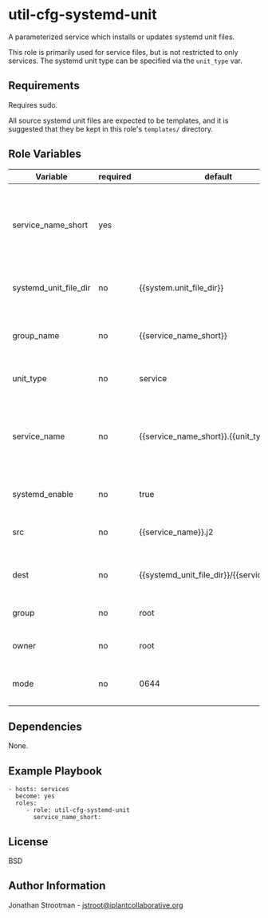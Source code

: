 util-cfg-systemd-unit
=====================

A parameterized service which installs or updates systemd unit files.

This role is primarily used for service files, but is not restricted to 
only services. The systemd unit type can be specified via the `unit_type` var.


Requirements
------------
Requires sudo.

All source systemd unit files are expected to be templates, and it is suggested that 
they be kept in this role's `templates/` directory.

Role Variables
--------------

|Variable                | required | default                                    | choices        | comments                                               |
|------------------------|----------|--------------------------------------------|----------------|--------------------------------------------------------|
| service_name_short     |    yes   |                                            |                | The "short" name of the service. Short refers to the systemd unit name (i.e. short-name.service). |
| systemd_unit_file_dir  |    no    | {{system.unit_file_dir}}                   |                | The docker image version user name for the image. |
| group_name             |    no    | {{service_name_short}}                     |                | The host group name for which the tasks will execute. |
| unit_type              |    no    | service                                    |                | The type of the systemd unit. |
| service_name           |    no    | {{service_name_short}}.{{unit_type}}       |                | The "short" name of the service. Short refers to the systemd unit name (i.e. short-name.service). |
| systemd_enable         |    no    |  true                                      | true<br/>false | If the systemd service should be enabled. |
| src                    |    no    | {{service_name}}.j2                        |                | The path to the template file for the given unit. |
| dest                   |    no    | {{systemd_unit_file_dir}}/{{service_name}} |                | The path to the template file for the given unit. |
| group                  |    no    |  root                                      |                | The unix group for the unit file. |
| owner                  |    no    |  root                                      |                | The unix user for the unit file. |
| mode                   |    no    |  0644                                      |                | The permissions for the unit file. |


Dependencies
------------

None.

Example Playbook
----------------

    - hosts: services
      become: yes
      roles:
         - role: util-cfg-systemd-unit
           service_name_short:

License
-------

BSD

Author Information
------------------

Jonathan Strootman - jstroot@iplantcollaborative.org

